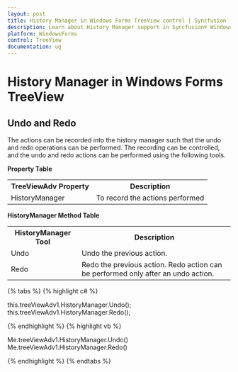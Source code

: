 ```yaml
---
layout: post
title: History Manager in Windows Forms TreeView control | Syncfusion
description: Learn about History Manager support in Syncfusion® Windows Forms TreeView control, its elements and more details.
platform: WindowsForms
control: TreeView 
documentation: ug
---
```


# History Manager in Windows Forms TreeView

## Undo and Redo

The actions can be recorded into the history manager such that the undo and redo operations can be performed. The recording can be controlled, and the undo and redo actions can be performed using the following tools.

<b>Property Table</b>
<table>
<tr>
<th>
TreeViewAdv Property</th><th>
Description</th></tr><tr><td>
HistoryManager</td><td>
To record the actions performed</td></tr>
</table>

<b>HistoryManager Method Table</b>

<table>
<tr>
<th>
HistoryManager Tool</th><th>
Description</th></tr><tr><td>
Undo</td><td>
Undo the previous action.</td></tr><tr><td>
Redo</td><td>
Redo the previous action. Redo action can be performed only after an undo action.</td></tr>
</table>

{% tabs %}
{% highlight c# %}

this.treeViewAdv1.HistoryManager.Undo();
this.treeViewAdv1.HistoryManager.Redo();

{% endhighlight %}
{% highlight vb %}
		
Me.treeViewAdv1.HistoryManager.Undo()
Me.treeViewAdv1.HistoryManager.Redo()	

{% endhighlight %}
{% endtabs %}
